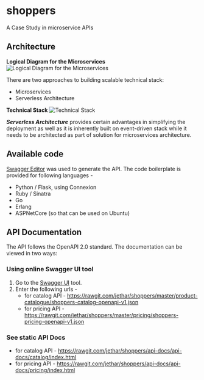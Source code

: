 # shoppers
A Case Study in microservice APIs

## Architecture

**Logical Diagram for the Microservices**
![Logical Diagram for the Microservices](https://rawgit.com/jethar/shoppers/master/design/Shoppers_Microservices.png)

There are two approaches to building scalable technical stack:
- Microservices
- Serverless Architecture

**Technical Stack**
![Technical Stack](https://rawgit.com/jethar/shoppers/master/design/technical-stack-alternatives.png)

***Serverless Architecture*** provides certain advantages in simplifying the deployment as well as it is inherently built on event-driven stack while it needs to be architected as part of solution for microservices architecture.


## Available code

[Swagger Editor](http://editor.swagger.io/#/) was used to generate the API. The code boilerplate is provided for following languages -

* Python / Flask, using Connexion
* Ruby / Sinatra
* Go
* Erlang
* ASPNetCore (so that can be used on Ubuntu)


## API Documentation

The API follows the OpenAPI 2.0 standard. The documentation can be viewed in two ways:

### Using online Swagger UI tool

1. Go to the [Swagger UI](http://petstore.swagger.io/#/) tool.
2. Enter the following urls -
   - for catalog API - https://rawgit.com/jethar/shoppers/master/product-catalogue/shoppers-catalog-openapi-v1.json
   - for pricing API - https://rawgit.com/jethar/shoppers/master/pricing/shoppers-pricing-openapi-v1.json


### See static API Docs

- for catalog API - https://rawgit.com/jethar/shoppers/api-docs/api-docs/catalog/index.html
- for pricing API - https://rawgit.com/jethar/shoppers/api-docs/api-docs/pricing/index.html

